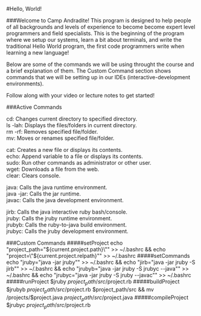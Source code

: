 #Hello, World!

###Welcome to Camp Andradite!
This program is designed to help people of all backgrounds and levels of experience
to become become expert level programmers and field specialists. This is the beginning
of the program where we setup our systems, learn a bit about terminals, and write
the traditional Hello World program, the first code programmers write when learning
a new language!

Below are some of the commands we will be using throught the course and a brief explanation of them.
The Custom Command section shows commands that we will be setting up in our IDEs
(interactive-development environments).

Follow along with your video or lecture notes to get started!

###Active Commands

cd: Changes current directory to specified directory.  
ls -lah: Displays the files/folders in current directory.  
rm -rf: Removes specified file/folder.  
mv: Moves or renames specified file/folder.  

cat: Creates a new file or displays its contents.  
echo: Append variable to a file or displays its contents.  
sudo: Run other commands as administrator or other user.  
wget: Downloads a file from the web.  
clear: Clears console.  



java: Calls the java runtime environment.  
java -jar: Calls the jar runtime.  
javac: Calls the java development environment.  

jirb: Calls the java interactive ruby bash/console.  
jruby: Calls the jruby runtime environment.  
jrubyb: Calls the ruby-to-java build environment.  
jrubyc: Calls the jruby development environment.  

###Custom Commands
#####setProject
    echo "project_path=\"${current.project.path}\"" >> ~/.bashrc &&
    echo "project=\"${current.project.relpath}\"" >> ~/.bashrc
#####setCommands
    echo "jruby=\"java -jar jruby\"" >> ~/.bashrc &&
    echo "jirb=\"java -jar jruby -S jirb\"" >> ~/.bashrc &&
    echo "jrubyb=\"java -jar jruby -S jrubyc --java\"" >> ~/.bashrc &&
    echo "jrubyc=\"java -jar jruby -S jruby --javac\"" >> ~/.bashrc
#####runProject
    $jruby $project_path/src/$project.rb
#####buildProject
    $jrubyb $project_path/src/$project.rb $project_path/src && mv /projects/$project.java $project_path/src/$project.java
#####compileProject
    $jrubyc $project_path/src/$project.rb
    
